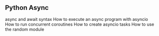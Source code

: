 ## Python Async
async and await syntax
How to execute an async program with asyncio
How to run concurrent coroutines
How to create asyncio tasks
How to use the random module

